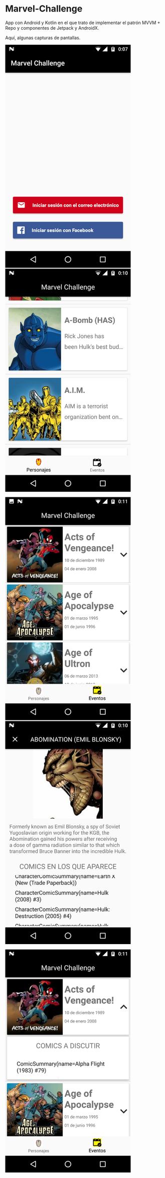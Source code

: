 # Marvel-Challenge

App con Android y Kotlin en el que trato de implementar el patrón MVVM + Repo y componentes de Jetpack y AndroidX.


Aquí, algunas capturas de pantallas.




<img src="FirebaseUI_Login.png" width="400"> <img src="Personajes.png" width="400">



<img src="Eventos.png" width="400"> <img src="Detalle_Personaje.png" width="400">



<img src="Evento_expandido.png" width="400">

